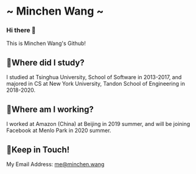 # ~ Minchen Wang ~

### Hi there 👋

This is Minchen Wang's Github!

## 🧶Where did I study?

I studied at Tsinghua University, School of Software in 2013-2017, and majored in CS at New York University, Tandon School of Engineering in 2018-2020.

## 🎨Where am I working?

I worked at Amazon (China) at Beijing in 2019 summer, and will be joining Facebook at Menlo Park in 2020 summer.

## 👀Keep in Touch!

My Email Address: me@minchen.wang

<!--
**wmc54321/wmc54321** is a ✨ _special_ ✨ repository because its `README.md` (this file) appears on your GitHub profile.

Here are some ideas to get you started:

- 🔭 I’m currently working on ...
- 🌱 I’m currently learning ...
- 👯 I’m looking to collaborate on ...
- 🤔 I’m looking for help with ...
- 💬 Ask me about ...
- 📫 How to reach me: ...
- 😄 Pronouns: ...
- ⚡ Fun fact: ...
-->
